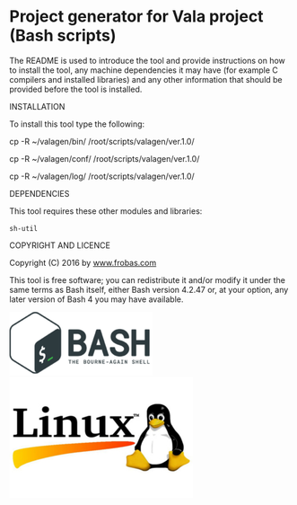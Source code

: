 Project generator for Vala project (Bash scripts)
================================================================================

The README is used to introduce the tool and provide instructions on
how to install the tool, any machine dependencies it may have (for
example C compilers and installed libraries) and any other information
that should be provided before the tool is installed.

INSTALLATION

To install this tool type the following:

   cp -R ~/valagen/bin/   /root/scripts/valagen/ver.1.0/

   cp -R ~/valagen/conf/  /root/scripts/valagen/ver.1.0/

   cp -R ~/valagen/log/   /root/scripts/valagen/ver.1.0/


DEPENDENCIES

This tool requires these other modules and libraries:

  	sh-util

COPYRIGHT AND LICENCE

Copyright (C) 2016 by www.frobas.com

This tool is free software; you can redistribute it and/or modify
it under the same terms as Bash itself, either Bash version 4.2.47 or,
at your option, any later version of Bash 4 you may have available.

![alt tag](https://raw.githubusercontent.com/vroncevic/valagen/master/bash_logo_255_113.png)
![alt tag](https://raw.githubusercontent.com/vroncevic/valagen/master/linux_logo_327_215.jpg)
